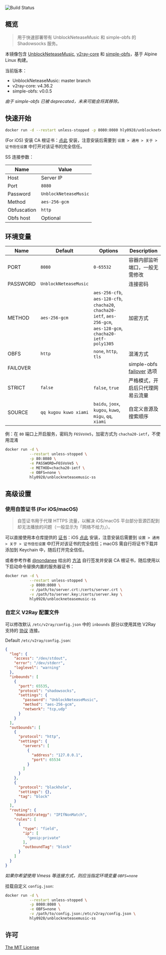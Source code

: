 ![Build Status](https://img.shields.io/docker/cloud/build/hly0928/unblockneteasemusic-ss?color=%23429be6&style=flat-square)

## 概览

> 用于快速部署带有 UnblockNeteaseMusic 和 simple-obfs 的 Shadowsocks 服务。

本镜像包含 [UnblockNeteaseMusic](https://github.com/nondanee/UnblockNeteaseMusic), [v2ray-core](https://github.com/v2fly/v2ray-core) 和 [simple-obfs](https://github.com/shadowsocks/simple-obfs)，基于 Alpine Linux 构建。

当前版本：
- UnblockNeteaseMusic: master branch
- v2ray-core: v4.36.2
- simple-obfs: v0.0.5

*由于 simple-obfs 已被 deprecated，未来可能会将其移除。*

## 快速开始

```bash
docker run -d --restart unless-stopped -p 8080:8080 hly0928/unblockneteasemusic-ss
```

(For iOS) 安装 CA 根证书：[点此](https://raw.githubusercontent.com/hly0928/Docker-UnblockNeteaseMusic-ss/master/certs/ca.crt) 安装，注意安装后需要到 `设置 > 通用 > 关于 > 证书信任设置` 中打开对该证书的完全信任。

SS 连接参数：

|Name|Value|
|---|---|
|Host|Server IP|
|Port|`8080`|
|Password|`UnblockNeteaseMusic`|
|Method|`aes-256-gcm`|
|Obfuscation|`http`|
|Obfs host|Optional|

## 环境变量

|Name|Default|Options|Description|
|---|---|---|---|
|PORT|`8080`|`0-65532`|容器内部监听端口，一般无需修改|
|PASSWORD|`UnblockNeteaseMusic`||连接密码|
|METHOD|`aes-256-gcm`|`aes-256-cfb`, `aes-128-cfb`, `chacha20`, `chacha20-ietf`, `aes-256-gcm`, `aes-128-gcm`, `chacha20-ietf-poly1305`|加密方式|
|OBFS|`http`|`none`, `http`, `tls`|混淆方式|
|FAILOVER|||simple-obfs [failover](https://github.com/shadowsocks/simple-obfs#coexist-with-an-actual-web-server) 选项|
|STRICT|`false`|`false`, `true`|严格模式，开启后只代理网易云流量|
|SOURCE|`qq kugou kuwo xiami`|`baidu`, `joox`, `kugou`, `kuwo`, `migu`, `qq`, `xiami`|自定义音源及搜索顺序|

例：在 `80` 端口上开启服务，密码为 `F6SVoVe5`，加密方式为 `chacha20-ietf`，不使用混淆

```bash
docker run -d \
           --restart unless-stopped \
           -p 80:8080 \
           -e PASSWORD=F6SVoVe5 \
           -e METHOD=chacha20-ietf \
           -e OBFS=none \
           hly0928/unblockneteasemusic-ss
```

## 高级设置

### 使用自签证书 (For iOS/macOS)

> 自签证书用于代理 HTTPS 流量，以解决 iOS/macOS 平台部分音源匹配到却无法播放的问题（一般显示为「网络不给力」）。

可以直接使用本仓库提供的 [证书](https://github.com/hly0928/Docker-UnblockNeteaseMusic-ss/tree/master/certs)：iOS [点此](https://raw.githubusercontent.com/hly0928/Docker-UnblockNeteaseMusic-ss/master/certs/ca.crt) 安装，注意安装后需要到 `设置 > 通用 > 关于 > 证书信任设置` 中打开对该证书的完全信任；macOS 需自行将证书下载并添加到 Keychain 中，随后打开完全信任。

或者参考作者 [@nondanee](https://github.com/nondanee) 给出的 [方法](https://github.com/nondanee/UnblockNeteaseMusic/issues/48#issuecomment-477870013) 自行签发并安装 CA 根证书，随后使用以下启动命令替换内置的服务器证书：

```bash
docker run -d \
           --restart unless-stopped \
           -p 8080:8080 \
           -v /path/to/server.crt:/certs/server.crt \
           -v /path/to/server.key:/certs/server.key \
           hly0928/unblockneteasemusic-ss
```

### 自定义 V2Ray 配置文件

可以修改默认 `/etc/v2ray/config.json` 中的 `inbounds` 部分以使用其他 V2Ray 支持的 [协议](https://www.v2fly.org/chapter_02/02_protocols.html) 连接。

Default `/etc/v2ray/config.json`:

```json
{
  "log": {
    "access": "/dev/stdout",
    "error": "/dev/stderr",
    "loglevel": "warning"
  },
  "inbounds": [
    {
      "port": 65535,
      "protocol": "shadowsocks",
      "settings": {
        "password": "UnblockNeteaseMusic",
        "method": "aes-256-gcm",
        "network": "tcp,udp"
      }
    }
  ],
  "outbounds": [
    {
      "protocol": "http",
      "settings": {
        "servers": [
          {
            "address": "127.0.0.1",
            "port": 65534
          }
        ]
      }
    },
    {
      "protocol": "blackhole",
      "settings": {},
      "tag": "block"
    }
  ],
  "routing": {
    "domainStrategy": "IPIfNonMatch",
    "rules": [
      {
        "type": "field",
        "ip": [
          "geoip:private"
        ],
        "outboundTag": "block"
      }
    ]
  }
}
```

*如果你希望使用 Vmess 等连接方式，则应当指定环境变量 `OBFS=none`*

挂载自定义 `config.json`:

```bash
docker run -d \
           --restart unless-stopped \
           -p 8080:8080 \
           -e OBFS=none \
           -v /path/to/config.json:/etc/v2ray/config.json \
           hly0928/unblockneteasemusic-ss
```

## 许可

[The MIT License](https://github.com/hly0928/Docker-UnblockNeteaseMusic-ss/blob/master/LICENSE)
